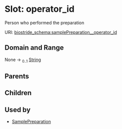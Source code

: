 
# Slot: operator_id

Person who performed the preparation

URI: [biostride_schema:samplePreparation__operator_id](https://w3id.org/biostride/schema/samplePreparation__operator_id)


## Domain and Range

None &#8594;  <sub>0..1</sub> [String](types/String.md)

## Parents


## Children


## Used by

 * [SamplePreparation](SamplePreparation.md)
